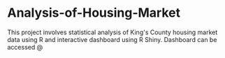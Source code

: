 # Analysis-of-Housing-Market
This project involves statistical analysis of King's County housing market data using R and interactive dashboard using R Shiny.
Dashboard can be accessed @ 

